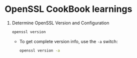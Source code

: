 # OpenSSL CookBook learnings

1. Determine OpenSSL Version and Configuration
   ```bash
   openssl version
   ```
   - To get complete version info, use the `-a` switch:
     ```bash
     openssl version -a
     ```
   
